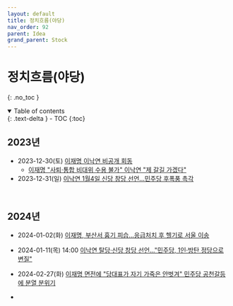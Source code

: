 ```yaml
---
layout: default
title: 정치흐름(야당)
nav_order: 92
parent: Idea
grand_parent: Stock
---
```


# 정치흐름(야당)
{: .no_toc }

<details open markdown="block">
  <summary>
    Table of contents
  </summary>
  {: .text-delta }
- TOC
{:toc}
</details>
<!------------------------------------ STEP ------------------------------------>

## 2023년
<!--- 2023-10-11 이전 검토 필요 --->

* 2023-12-30(토)  [이재명 이낙연 비공개 회동](https://www.chosun.com/politics/assembly/2023/12/30/FVJXZGCD6BHQJNNNPBDLCDJWOA/?utm_source=naver&utm_medium=referral&utm_campaign=naver-news)
    * [이재명 "사퇴·통합 비대위 수용 불가" 이낙연 "제 갈길 가겠다"](https://www.yna.co.kr/view/AKR20231230023400001?input=1195m)
* 2023-12-31(일) [이낙연 1월4일 신당 창당 선언…민주당 후폭풍 촉각](https://www.joongang.co.kr/article/25218778)

<br>

## 2024년

* 2024-01-02(화) [이재명, 부산서 흉기 피습…응급처치 후 헬기로 서울 이송](https://www.yna.co.kr/view/AKR20240102054955001?input=1195m)

* 2024-01-11(목) 14:00 [이낙연 탈당·신당 창당 선언…"민주당, 1인·방탄 정당으로 변질"](https://news.jtbc.co.kr/article/article.aspx?news_id=NB12160316)

* 2024-02-27(화) [이재명 면전에 "당대표가 자기 가죽은 안벗겨" 민주당 공천갈등에 분열 분위기](https://n.news.naver.com/article/088/0000864489?cds=news_media_pc&type=editn)


<!-- 검토필요 -->

*  
